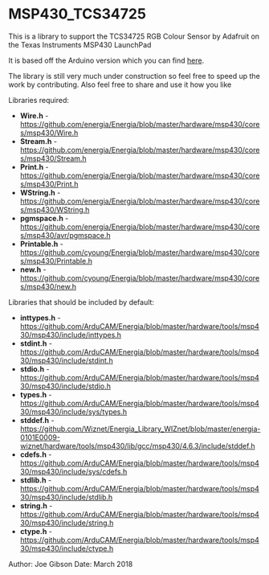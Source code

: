 # MSP430_TCS34725
This is a library to support the TCS34725 RGB Colour Sensor by Adafruit on the Texas Instruments MSP430 LaunchPad

It is based off the Arduino version which you can find [here](https://github.com/adafruit/Adafruit_TCS34725).

The library is still very much under construction so feel free to speed up the work by contributing. Also feel free to share and use it how you like

Libraries required:

- **Wire.h** - https://github.com/energia/Energia/blob/master/hardware/msp430/cores/msp430/Wire.h
- **Stream.h** - https://github.com/energia/Energia/blob/master/hardware/msp430/cores/msp430/Stream.h
- **Print.h** - https://github.com/energia/Energia/blob/master/hardware/msp430/cores/msp430/Print.h
- **WString.h** - https://github.com/energia/Energia/blob/master/hardware/msp430/cores/msp430/WString.h
- **pgmspace.h** - https://github.com/energia/Energia/blob/master/hardware/msp430/cores/msp430/avr/pgmspace.h
- **Printable.h** - https://github.com/cyoung/Energia/blob/master/hardware/msp430/cores/msp430/Printable.h
- **new.h** - https://github.com/cyoung/Energia/blob/master/hardware/msp430/cores/msp430/new.h

Libraries that should be included by default:

- **inttypes.h** - https://github.com/ArduCAM/Energia/blob/master/hardware/tools/msp430/msp430/include/inttypes.h
- **stdint.h** - https://github.com/ArduCAM/Energia/blob/master/hardware/tools/msp430/msp430/include/stdint.h
- **stdio.h** - https://github.com/ArduCAM/Energia/blob/master/hardware/tools/msp430/msp430/include/stdio.h
- **types.h** - https://github.com/ArduCAM/Energia/blob/master/hardware/tools/msp430/msp430/include/sys/types.h
- **stddef.h** - https://github.com/Wiznet/Energia_Library_WIZnet/blob/master/energia-0101E0009-wiznet/hardware/tools/msp430/lib/gcc/msp430/4.6.3/include/stddef.h
- **cdefs.h** - https://github.com/ArduCAM/Energia/blob/master/hardware/tools/msp430/msp430/include/sys/cdefs.h
- **stdlib.h** - https://github.com/ArduCAM/Energia/blob/master/hardware/tools/msp430/msp430/include/stdlib.h
- **string.h** - https://github.com/ArduCAM/Energia/blob/master/hardware/tools/msp430/msp430/include/string.h
- **ctype.h** - https://github.com/ArduCAM/Energia/blob/master/hardware/tools/msp430/msp430/include/ctype.h

Author: Joe Gibson
Date: March 2018
